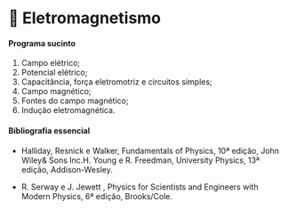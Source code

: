 # 📘 Eletromagnetismo

#### Programa sucinto

1. Campo elétrico;
2. Potencial elétrico;
3. Capacitância, força eletromotriz e circuitos simples;
4. Campo magnético; 
5. Fontes do campo magnético; 
6. Indução eletromagnética.

#### Bibliografia essencial

- Halliday, Resnick e Walker, Fundamentals of Physics, 10ª edição, John
Wiley& Sons Inc.H. Young e R. Freedman, University Physics, 13ª edição,
Addison-Wesley.

- R. Serway e J. Jewett , Physics for Scientists and Engineers with Modern
Physics, 6ª edição, Brooks/Cole.